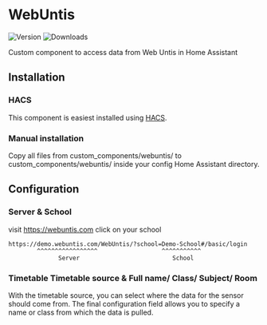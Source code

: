 # WebUntis
<!--
[![hacs_badge](https://img.shields.io/badge/HACS-Default-orange.svg)](https://github.com/custom-components/hacs)
-->
![Version](https://img.shields.io/github/v/release/JonasJoKuJonas/homeassistant-WebUntis)
![Downloads](https://img.shields.io/github/downloads/JonasJoKuJonas/homeassistant-WebUntis/total)

Custom component to access data from Web Untis in Home Assistant

## Installation

### HACS

This component is easiest installed using [HACS](https://github.com/custom-components/hacs).

### Manual installation

Copy all files from custom_components/webuntis/ to custom_components/webuntis/ inside your config Home Assistant directory.


## Configuration

### Server & School
visit https://webuntis.com click on your school

```
https://demo.webuntis.com/WebUntis/?school=Demo-School#/basic/login
        ^^^^^^^^^^^^^^^^^                  ^^^^^^^^^^^
              Server                          School
```

### Timetable Timetable source & Full name/ Class/ Subject/ Room
With the timetable source, you can select where the data for the sensor should come from.
The final configuration field allows you to specify a name or class from which the data is pulled.
